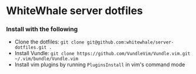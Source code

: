 # WhiteWhale server dotfiles

### Install with the following

* Clone the dotfiles: `git clone git@github.com:whitewhale/server-dotfiles.git .`
* Install Vundle: `git clone https://github.com/VundleVim/Vundle.vim.git ~/.vim/bundle/Vundle.vim`
* Install vim plugins by running `PluginsInstall` in vim's command mode


